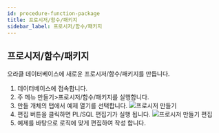 ```yaml
---
id: procedure-function-package
title: 프로시저/함수/패키지
sidebar_label: 프로시저/함수/패키지
---
```


## 프로시저/함수/패키지

오라클 데이터베이스에 새로운 프로시저/함수/패키지를 만듭니다.

1. 데이터베이스에 접속합니다.
2. 주 메뉴 만들기>프로시저/함수/패키지를 실행합니다.
3. 만들 개체의 탭에서 예제 열기를 선택합니다.
![프로시저 만들기](https://s3.ap-northeast-2.amazonaws.com/sqlgate-manual-content/C30A4869F9D4E6054DEF6CE134FB755D.jpg)
4. 편집 버튼을 클릭하면 PL/SQL 편집기가 실행 됩니다.
![프로시저 만들기 편집](https://s3.ap-northeast-2.amazonaws.com/sqlgate-manual-content/8B97AAFF8190C3B5039C5B6F5CA2AA8F.jpg)
5. 예제를 바탕으로 로직에 맞게 편집하여 작성 합니다.


